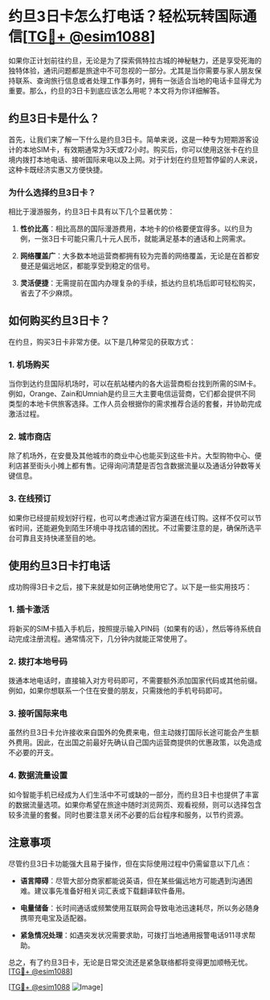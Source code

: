 # 约旦3日卡怎么打电话？轻松玩转国际通信[[TG💪+ @esim1088](https://t.me/s/esim1088)]

如果你正计划前往约旦，无论是为了探索佩特拉古城的神秘魅力，还是享受死海的独特体验，通讯问题都是旅途中不可忽视的一部分。尤其是当你需要与家人朋友保持联系、查询旅行信息或者处理工作事务时，拥有一张适合当地的电话卡显得尤为重要。那么，约旦的3日卡到底应该怎么用呢？本文将为你详细解答。

## 约旦3日卡是什么？

首先，让我们来了解一下什么是约旦3日卡。简单来说，这是一种专为短期游客设计的本地SIM卡，有效期通常为3天或72小时。购买后，你可以使用这张卡在约旦境内拨打本地电话、接听国际来电以及上网。对于计划在约旦短暂停留的人来说，这种卡既经济实惠又方便快捷。

### 为什么选择约旦3日卡？

相比于漫游服务，约旦3日卡具有以下几个显著优势：

1. **性价比高**：相比高昂的国际漫游费用，本地卡的价格要便宜得多。以约旦为例，一张3日卡可能只需几十元人民币，就能满足基本的通话和上网需求。
   
2. **网络覆盖广**：大多数本地运营商都拥有较为完善的网络覆盖，无论是在首都安曼还是偏远地区，都能享受到稳定的信号。
   
3. **灵活便捷**：无需提前在国内办理复杂的手续，抵达约旦机场后即可轻松购买，省去了不少麻烦。

## 如何购买约旦3日卡？

在约旦，购买3日卡非常方便。以下是几种常见的获取方式：

### 1. 机场购买

当你到达约旦国际机场时，可以在航站楼内的各大运营商柜台找到所需的SIM卡。例如，Orange、Zain和Umniah是约旦三大主要电信运营商，它们都会提供不同类型的本地卡供旅客选择。工作人员会根据你的需求推荐合适的套餐，并协助完成激活过程。

### 2. 城市商店

除了机场外，在安曼及其他城市的商业中心也能买到这些卡片。大型购物中心、便利店甚至街头小摊上都有售。记得询问清楚是否包含数据流量以及通话分钟数等关键信息。

### 3. 在线预订

如果你已经提前规划好行程，也可以考虑通过官方渠道在线订购。这样不仅可以节省时间，还能避免到陌生环境中寻找店铺的困扰。不过需要注意的是，确保所选平台可靠且支持快递至目的地。

## 使用约旦3日卡打电话

成功购得3日卡之后，接下来就是如何正确地使用它了。以下是一些实用技巧：

### 1. 插卡激活

将新买的SIM卡插入手机后，按照提示输入PIN码（如果有的话），然后等待系统自动完成注册流程。通常情况下，几分钟内就能正常使用了。

### 2. 拨打本地号码

拨通本地电话时，直接输入对方号码即可，不需要额外添加国家代码或其他前缀。例如，如果你想联系一个住在安曼的朋友，只需拨他的手机号码即可。

### 3. 接听国际来电

虽然约旦3日卡允许接收来自国外的免费来电，但主动拨打国际长途可能会产生额外费用。因此，在出国之前最好先确认自己国内运营商提供的优惠政策，以免造成不必要的开支。

### 4. 数据流量设置

如今智能手机已经成为人们生活中不可或缺的一部分，而约旦3日卡也提供了丰富的数据流量选项。如果你希望在旅途中随时浏览网页、观看视频，则可以选择包含较多流量的套餐。同时也要注意关闭不必要的后台程序和服务，以节约资源。

## 注意事项

尽管约旦3日卡功能强大且易于操作，但在实际使用过程中仍需留意以下几点：

- **语言障碍**：尽管大部分商家都能说英语，但在某些偏远地方可能遇到沟通困难。建议事先准备好相关词汇表或下载翻译软件备用。
  
- **电量储备**：长时间通话或频繁使用互联网会导致电池迅速耗尽，所以务必随身携带充电宝及适配器。

- **紧急情况处理**：如遇突发状况需要求助，可拨打当地通用报警电话911寻求帮助。

总之，有了约旦3日卡，无论是日常交流还是紧急联络都将变得更加顺畅无忧。[[TG💪+ @esim1088](https://t.me/s/esim1088)]

[[TG💪+ @esim1088](https://t.me/s/esim1088) ![Image](https://i.postimg.cc/4NQfJmqS/Snipaste-2025-05-13-00-14-12.png)]